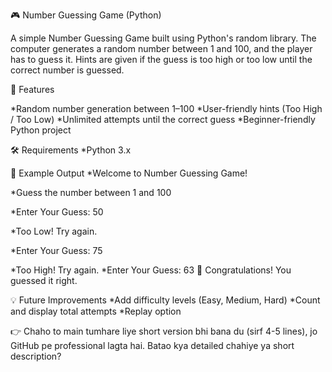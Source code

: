 🎮 Number Guessing Game (Python)

A simple Number Guessing Game built using Python's random library.
The computer generates a random number between 1 and 100, and the player has to guess it.
Hints are given if the guess is too high or too low until the correct number is guessed.

🚀 Features

*Random number generation between 1–100
*User-friendly hints (Too High / Too Low)
*Unlimited attempts until the correct guess
*Beginner-friendly Python project

🛠️ Requirements
*Python 3.x




📸 Example Output
*Welcome to Number Guessing Game!

*Guess the number between 1 and 100

*Enter Your Guess: 50

*Too Low! Try again.

*Enter Your Guess: 75

*Too High! Try again.
*Enter Your Guess: 63
🎉 Congratulations! You guessed it right.

💡 Future Improvements
*Add difficulty levels (Easy, Medium, Hard)
*Count and display total attempts
*Replay option

👉 Chaho to main tumhare liye short version bhi bana du (sirf 4-5 lines), jo GitHub pe professional lagta hai.
Batao kya detailed chahiye ya short description?
